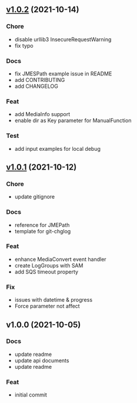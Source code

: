 
<a name="v1.0.2"></a>
## [v1.0.2](https://github.com/SolardiaX/AWS-Serverless-VideoConverter/compare/v1.0.1...v1.0.2) (2021-10-14)

### Chore

* disable urllib3 InsecureRequestWarning
* fix typo

### Docs

* fix JMESPath example issue in README
* add CONTRIBUTING
* add CHANGELOG

### Feat

* add MediaInfo support
* enable dir as Key parameter for ManualFunction

### Test

* add input examples for local debug


<a name="v1.0.1"></a>
## [v1.0.1](https://github.com/SolardiaX/AWS-Serverless-VideoConverter/compare/v1.0.0...v1.0.1) (2021-10-12)

### Chore

* update gitignore

### Docs

* reference for JMEPath
* template for git-chglog

### Feat

* enhance MediaConvert event handler
* create LogGroups with SAM
* add SQS timeout property

### Fix

* issues with datetime & progress
* Force parameter not affect


<a name="v1.0.0"></a>
## v1.0.0 (2021-10-05)

### Docs

* update readme
* update api documents
* update readme

### Feat

* initial commit

